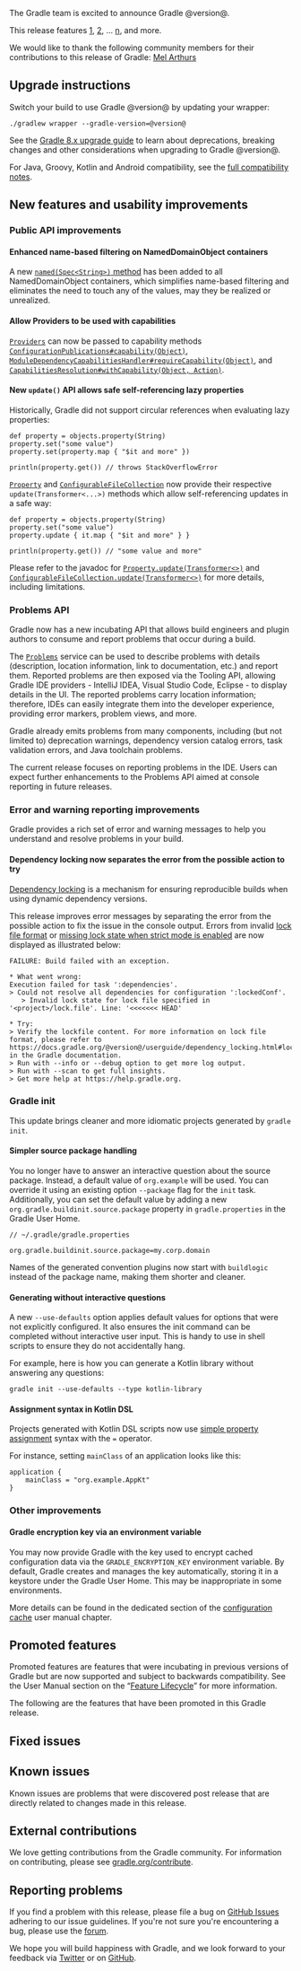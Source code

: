 The Gradle team is excited to announce Gradle @version@.

This release features [1](), [2](), ... [n](), and more.

<!-- 
Include only their name, impactful features should be called out separately below.
 [Some person](https://github.com/some-person)

 THiS LIST SHOULD BE ALPHABETIZED BY [PERSON NAME] - the docs:updateContributorsInReleaseNotes task will enforce this ordering, which is case-insensitive.
-->
We would like to thank the following community members for their contributions to this release of Gradle:
[Mel Arthurs](https://github.com/arthursmel)

## Upgrade instructions

Switch your build to use Gradle @version@ by updating your wrapper:

`./gradlew wrapper --gradle-version=@version@`

See the [Gradle 8.x upgrade guide](userguide/upgrading_version_8.html#changes_@baseVersion@) to learn about deprecations, breaking changes and other considerations when upgrading to Gradle @version@.

For Java, Groovy, Kotlin and Android compatibility, see the [full compatibility notes](userguide/compatibility.html).

## New features and usability improvements

<!-- Do not add breaking changes or deprecations here! Add them to the upgrade guide instead. -->

<!--

================== TEMPLATE ==============================

<a name="FILL-IN-KEY-AREA"></a>
### FILL-IN-KEY-AREA improvements

<<<FILL IN CONTEXT FOR KEY AREA>>>
Example:
> The [configuration cache](userguide/configuration_cache.html) improves build performance by caching the result of
> the configuration phase. Using the configuration cache, Gradle can skip the configuration phase entirely when
> nothing that affects the build configuration has changed.

#### FILL-IN-FEATURE
> HIGHLIGHT the usecase or existing problem the feature solves
> EXPLAIN how the new release addresses that problem or use case
> PROVIDE a screenshot or snippet illustrating the new feature, if applicable
> LINK to the full documentation for more details

================== END TEMPLATE ==========================


==========================================================
ADD RELEASE FEATURES BELOW
vvvvvvvvvvvvvvvvvvvvvvvvvvvvvvvvvvvvvvvvvvvvvvvvvvvvvvvvvv -->

### Public API improvements

#### Enhanced name-based filtering on NamedDomainObject containers

A new [`named(Spec<String>)` method](javadoc/org/gradle/api/NamedDomainObjectCollection.html#named-org.gradle.api.specs.Spec-) has been added to all NamedDomainObject containers, which simplifies name-based filtering and eliminates the need to touch any of the values, may they be realized or unrealized.

#### Allow Providers to be used with capabilities

[`Providers`](javadoc/org/gradle/api/provider/Provider.html) can now be passed to capability methods
[`ConfigurationPublications#capability(Object)`](javadoc/org/gradle/api/artifacts/ConfigurationPublications.html#capability-java.lang.Object-),
[`ModuleDependencyCapabilitiesHandler#requireCapability(Object)`](javadoc/org/gradle/api/artifacts/ModuleDependencyCapabilitiesHandler.html#requireCapability-java.lang.Object-),
and [`CapabilitiesResolution#withCapability(Object, Action)`](javadoc/org/gradle/api/artifacts/CapabilitiesResolution.html#withCapability-java.lang.Object-org.gradle.api.Action-).

#### New `update()` API allows safe self-referencing lazy properties

Historically, Gradle did not support circular references when evaluating lazy properties:

```
def property = objects.property(String)
property.set("some value")
property.set(property.map { "$it and more" })

println(property.get()) // throws StackOverflowError
```

[`Property`](javadoc/org/gradle/api/provider/Property.html#update-org.gradle.api.Transformer-) and [`ConfigurableFileCollection`](javadoc/org/gradle/api/file/ConfigurableFileCollection.html#update-org.gradle.api.Transformer-) now provide their respective `update(Transformer<...>)` methods which allow self-referencing updates in a safe way:

```
def property = objects.property(String)
property.set("some value")
property.update { it.map { "$it and more" } }

println(property.get()) // "some value and more"
```

Please refer to the javadoc for [`Property.update(Transformer<>)`](javadoc/org/gradle/api/provider/Property.html#update-org.gradle.api.Transformer-) and [`ConfigurableFileCollection.update(Transformer<>)`](javadoc/org/gradle/api/file/ConfigurableFileCollection.html#update-org.gradle.api.Transformer-) for more details, including limitations.


### Problems API

Gradle now has a new incubating API that allows build engineers and plugin authors to consume and report problems that occur during a build.

The [`Problems`](javadoc/org/gradle/api/problems/Problems.html) service can be used to describe problems with details (description, location information, link to documentation, etc.) and report them.
Reported problems are then exposed via the Tooling API, allowing Gradle IDE providers - IntelliJ IDEA, Visual Studio Code, Eclipse - to display details in the UI.
The reported problems carry location information; therefore, IDEs can easily integrate them into the developer experience, providing error markers, problem views, and more.

Gradle already emits problems from many components, including (but not limited to) deprecation warnings, dependency version catalog errors, task validation errors, and Java toolchain problems.

The current release focuses on reporting problems in the IDE. 
Users can expect further enhancements to the Problems API aimed at console reporting in future releases.

### Error and warning reporting improvements

Gradle provides a rich set of error and warning messages to help you understand and resolve problems in your build.

#### Dependency locking now separates the error from the possible action to try

[Dependency locking](userguide/dependency_locking.html) is a mechanism for ensuring reproducible builds when using dynamic dependency versions.

This release improves error messages by separating the error from the possible action to fix the issue in the console output.
Errors from invalid [lock file format](userguide/dependency_locking.html#lock_state_location_and_format) or [missing lock state when strict mode is enabled](userguide/dependency_locking.html#fine_tuning_dependency_locking_behaviour_with_lock_mode) are now displayed as illustrated below:

```
FAILURE: Build failed with an exception.

* What went wrong:
Execution failed for task ':dependencies'.
> Could not resolve all dependencies for configuration ':lockedConf'.
   > Invalid lock state for lock file specified in '<project>/lock.file'. Line: '<<<<<<< HEAD'

* Try:
> Verify the lockfile content. For more information on lock file format, please refer to https://docs.gradle.org/@version@/userguide/dependency_locking.html#lock_state_location_and_format in the Gradle documentation.
> Run with --info or --debug option to get more log output.
> Run with --scan to get full insights.
> Get more help at https://help.gradle.org.
```

### Gradle init

This update brings cleaner and more idiomatic projects generated by `gradle init`.

#### Simpler source package handling

You no longer have to answer an interactive question about the source package.
Instead, a default value of `org.example` will be used.
You can override it using an existing option `--package` flag for the `init` task.
Additionally, you can set the default value by adding a new `org.gradle.buildinit.source.package` property in `gradle.properties` in the Gradle User Home.

```
// ~/.gradle/gradle.properties

org.gradle.buildinit.source.package=my.corp.domain
```

Names of the generated convention plugins now start with `buildlogic` instead of the package name, making them shorter and cleaner.

#### Generating without interactive questions

A new `--use-defaults` option applies default values for options that were not explicitly configured.
It also ensures the init command can be completed without interactive user input.
This is handy to use in shell scripts to ensure they do not accidentally hang.

For example, here is how you can generate a Kotlin library without answering any questions:

```
gradle init --use-defaults --type kotlin-library
```

#### Assignment syntax in Kotlin DSL

Projects generated with Kotlin DSL scripts now use [simple property assignment](/8.4/release-notes.html#assign-stable) syntax with the `=` operator.

For instance, setting `mainClass` of an application looks like this:

```
application {
    mainClass = "org.example.AppKt"
}
```

<a name="other-improvements"></a>

### Other improvements

#### Gradle encryption key via an environment variable

You may now provide Gradle with the key used to encrypt cached configuration data via the `GRADLE_ENCRYPTION_KEY` environment variable.
By default, Gradle creates and manages the key automatically, storing it in a keystore under the Gradle User Home.
This may be inappropriate in some environments.

More details can be found in the dedicated section of the [configuration cache](userguide/configuration_cache.html#config_cache:secrets:configuring_encryption_key) user manual chapter.


<!-- ^^^^^^^^^^^^^^^^^^^^^^^^^^^^^^^^^^^^^^^^^^^^^^^^^^^^^
ADD RELEASE FEATURES ABOVE
==========================================================

-->

## Promoted features
Promoted features are features that were incubating in previous versions of Gradle but are now supported and subject to backwards compatibility.
See the User Manual section on the “[Feature Lifecycle](userguide/feature_lifecycle.html)” for more information.

The following are the features that have been promoted in this Gradle release.

<!--
### Example promoted
-->

## Fixed issues

<!--
This section will be populated automatically
-->

## Known issues

Known issues are problems that were discovered post release that are directly related to changes made in this release.

<!--
This section will be populated automatically
-->

## External contributions

We love getting contributions from the Gradle community. For information on contributing, please see [gradle.org/contribute](https://gradle.org/contribute).

## Reporting problems

If you find a problem with this release, please file a bug on [GitHub Issues](https://github.com/gradle/gradle/issues) adhering to our issue guidelines.
If you're not sure you're encountering a bug, please use the [forum](https://discuss.gradle.org/c/help-discuss).

We hope you will build happiness with Gradle, and we look forward to your feedback via [Twitter](https://twitter.com/gradle) or on [GitHub](https://github.com/gradle).

